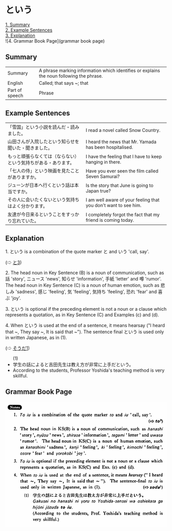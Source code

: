 # という

[1. Summary](#summary)<br>
[2. Example Sentences](#example-sentences)<br>
[3. Explanation](#explanation)<br>
![4. Grammar Book Page](grammar book page)<br>


## Summary

<table><tr>   <td>Summary</td>   <td>A phrase marking information which identifies or explains the noun following the phrase.</td></tr><tr>   <td>English</td>   <td>Called; that says ~; that</td></tr><tr>   <td>Part of speech</td>   <td>Phrase</td></tr></table>

## Example Sentences

<table><tr>   <td>「雪国」という小説を読んだ・読みました。</td>   <td>I read a novel called Snow Country.</td></tr><tr>   <td>山田さんが入院したという知らせを聞いた・聞きました。</td>   <td>I heard the news that Mr. Yamada has been hospitalised.</td></tr><tr>   <td>もっと頑張らなくては（ならない）という気持ちがある・あります。</td>   <td>I have the feeling that I have to keep hanging in there.</td></tr><tr>   <td>「七人の侍」という映画を見たことがありますか。</td>   <td>Have you ever seen the film called Seven Samurai?</td></tr><tr>   <td>ジューンが日本へ行くという話は本当ですか。</td>   <td>Is the story that June is going to Japan true?</td></tr><tr>   <td>その人に会いたくないという気持ちはよく分かります。</td>   <td>I am well aware of your feeling that you don't want to see him.</td></tr><tr>   <td>友達が今日来るということをすっかり忘れていた。</td>   <td>I completely forgot the fact that my friend is coming today.</td></tr></table>

## Explanation

<p>1. <span class="cloze">という</span> is a combination of the quote marker <span class="cloze">と</span> and <span class="cloze">いう</span> 'call, say'.</p>  <p>(⇨ <a href="#㊦ と (3)">と3</a>)</p>  <p>2. The head noun in Key Sentence (B) is a noun of communication, such as 話 'story', ニュース 'news', 知らせ 'information', 手紙 'letter' and 噂 'rumor'. The head noun in Key Sentence (C) is a noun of human emotion, such as 悲しみ 'sadness', 感じ 'feeling', 気 'feeling', 気持ち 'feeling', 恐れ 'fear' and 喜ぶ 'joy'.</p>  <p>3. <span class="cloze">という</span> is optional if the preceding element is not a noun or a clause which represents a quotation, as in Key Sentence (C) and Examples (c) and (d).</p>  <p>4. When <span class="cloze">という</span> is used at the end of a sentence, it means hearsay ("I heard that ~, They say ~, It is said that ~"). The sentence final <span class="cloze">という</span> is used only in written Japanese, as in (1).</p>  <p>(⇨ <a href="#㊦ そうだ (1)">そうだ1</a>)</p>  <ul>(1) <li>学生の話によると吉田先生は教え方が非常に上手だ<span class="cloze">という</span>。</li> <li>According to the students, Professor Yoshida's teaching method is very skillful.</li> </ul>

## Grammar Book Page

![](../img/Basicという.png)


